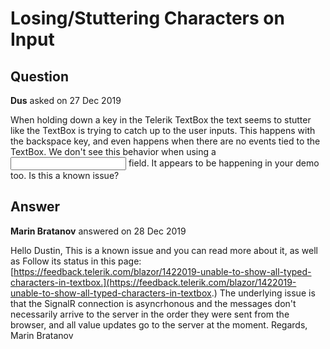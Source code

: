 # Losing/Stuttering Characters on Input

## Question

**Dus** asked on 27 Dec 2019

When holding down a key in the Telerik TextBox the text seems to stutter like the TextBox is trying to catch up to the user inputs. This happens with the backspace key, and even happens when there are no events tied to the TextBox. We don't see this behavior when using a <input type="text" /> field. It appears to be happening in your demo too. Is this a known issue?

## Answer

**Marin Bratanov** answered on 28 Dec 2019

Hello Dustin, This is a known issue and you can read more about it, as well as Follow its status in this page: [https://feedback.telerik.com/blazor/1422019-unable-to-show-all-typed-characters-in-textbox.](https://feedback.telerik.com/blazor/1422019-unable-to-show-all-typed-characters-in-textbox.) The underlying issue is that the SignalR connection is asyncrhonous and the messages don't necessarily arrive to the server in the order they were sent from the browser, and all value updates go to the server at the moment. Regards, Marin Bratanov
